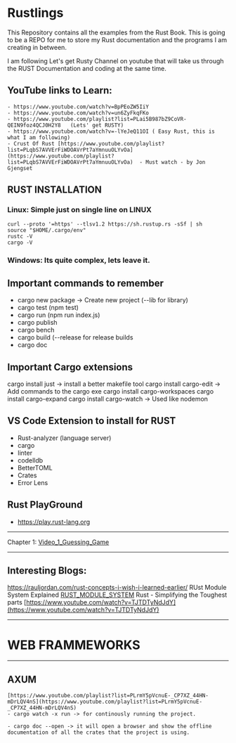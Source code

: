 # Rustlings
This Repository contains all the examples from the Rust Book. This is going to be a REPO for me to store my Rust documentation and the programs I am creating in between. 

I am following Let's get Rusty Channel on youtube that will take us through the RUST Documentation and coding at the same time. 

## YouTube links to Learn: 
    - https://www.youtube.com/watch?v=BpPEoZW5IiY
    - https://www.youtube.com/watch?v=un6ZyFkqFKo
    - https://www.youtube.com/playlist?list=PLai5B987bZ9CoVR-QEIN9foz4QCJ0H2Y8   (Lets' get RUSTY)
    - https://www.youtube.com/watch?v=-lYeJeQ11OI ( Easy Rust, this is what I am following)
    - Crust Of Rust [https://www.youtube.com/playlist?list=PLqbS7AVVErFiWDOAVrPt7aYmnuuOLYvOa](https://www.youtube.com/playlist?list=PLqbS7AVVErFiWDOAVrPt7aYmnuuOLYvOa)  - Must watch - by Jon Gjengset



## RUST INSTALLATION
### Linux: Simple just on single line on LINUX 
```
curl --proto '=https' --tlsv1.2 https://sh.rustup.rs -sSf | sh
source "$HOME/.cargo/env"
rustc -V  
cargo -V
```
### Windows: Its quite complex, lets leave it. 


## Important commands to remember
- cargo new package  -> Create new project (--lib for library)
- cargo test (npm test)
- cargo run (npm run index.js)
- cargo publish
- cargo bench
- cargo build   (--release for release builds
- cargo doc

## Important Cargo extensions
cargo install just -> install a better makefile tool
cargo install cargo-edit -> Add commands to the cargo exe
cargo install cargo-workspaces 
cargo install cargo-expand
cargo install cargo-watch -> Used like nodemon


## VS Code Extension to install for RUST
- Rust-analyzer (language server)
- cargo
- linter
- codelldb
- BetterTOML 
- Crates
- Error Lens

## Rust PlayGround
- https://play.rust-lang.org

--------------------------------------------------------------------

Chapter 1: [Video_1_Guessing_Game](Video_1_Guessing_game/src/main.rs)

--------------------------------------------------------------------
## Interesting Blogs: 
https://rauljordan.com/rust-concepts-i-wish-i-learned-earlier/ 
RUst Module System Explained [RUST_MODULE_SYSTEM](https://www.sheshbabu.com/posts/rust-module-system/)
Rust - Simplifying the Toughest parts [https://www.youtube.com/watch?v=TJTDTyNdJdY](https://www.youtube.com/watch?v=TJTDTyNdJdY)


--------------------------------------------------------------
# WEB FRAMMEWORKS
--------------------------------
## AXUM
    [https://www.youtube.com/playlist?list=PLrmY5pVcnuE-_CP7XZ_44HN-mDrLQV4nS](https://www.youtube.com/playlist?list=PLrmY5pVcnuE-_CP7XZ_44HN-mDrLQV4nS) 
    - cargo watch -x run -> for continously running the project. 
    
    - cargo doc --open -> it will open a browser and show the offline documentation of all the crates that the project is using. 
